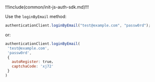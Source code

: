 !!!include(common/init-js-auth-sdk.md)!!!

Use the `loginByEmail` method:

```javascript
authenticationClient.loginByEmail("test@example.com", "passw0rd");
```

or:

```javascript
authenticationClient.loginByEmail(
 'test@example.com',
 'passw0rd',
 {
   autoRegister: true，
   captchaCode: 'xj72'
 }
)
```
